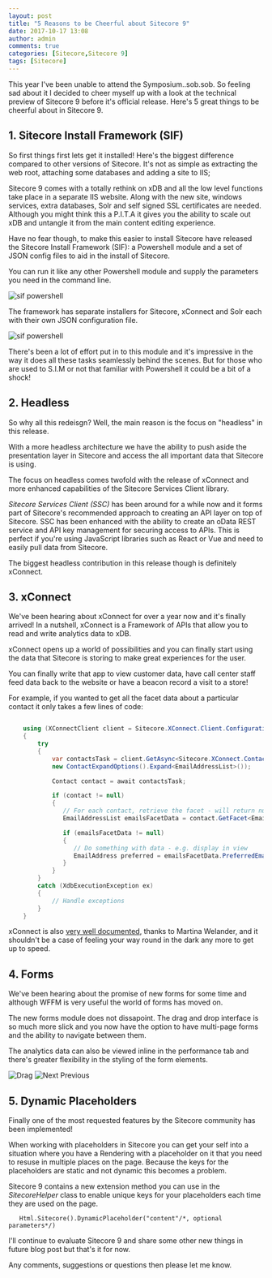 ```yaml
---
layout: post
title: "5 Reasons to be Cheerful about Sitecore 9"
date: 2017-10-17 13:08
author: admin
comments: true
categories: [Sitecore,Sitecore 9]
tags: [Sitecore]
---
```


<span class="dropcap">T</span>his year I've been unable to attend the Symposium..sob.sob. So feeling sad about it I decided to cheer myself up with a look at the technical preview of Sitecore 9 before it's official release.
Here's 5 great things to be cheerful about in Sitecore 9.   

<!-- more -->


<h2>1. Sitecore Install Framework (SIF)</h2>
So first things first lets get it installed! Here's the biggest difference compared to other versions of Sitecore. 
It's not as simple as extracting the web root, attaching some databases and adding a site to IIS;

Sitecore 9 comes with a totally rethink on xDB and all the low level functions take place in a separate IIS website. 
Along with the new site, windows services, extra databases, Solr and self signed SSL certificates are needed. 
Although you might think this a P.I.T.A it gives you the ability to scale out xDB and untangle it from the main content editing experience.


Have no fear though, to make this easier to install Sitecore have released the Sitecore Install Framework (SIF): a Powershell module and a set of JSON config files to aid in the install of Sitecore.

You can run it like any other Powershell module and supply the parameters you need in the command line.

<img src="/assets/img/sif.PNG" alt="sif powershell" />

The framework has separate installers for Sitecore, xConnect and Solr each with their own JSON configuration file.

<img src="/assets/img/jsonconfig.PNG" alt="sif powershell" />

There's been a lot of effort put in to this module and it's impressive in the way it does all these tasks seamlessly behind the scenes. 
But for those who are used to S.I.M or not that familiar with Powershell it could be a bit of a shock!


<h2>2. Headless</h2>
So why all this redeisgn? Well, the main reason is the focus on "headless" in this release.

With a more headless architecture we have the ability to push aside the presentation layer in Sitecore and access the all important data that Sitecore is using.

The focus on headless comes twofold with the release of xConnect and more enhanced capabilities of the Sitecore Services Client library.

<i>Sitecore Services Client (SSC)</i> has been around for a while now and it forms part of Sitecore's recommended approach to creating an API layer on top of Sitecore.
SSC has been enhanced with the ability to create an oData REST service and API key management for securing access to APIs. 
This is perfect if you're using JavaScript libraries such as React or Vue and need to easily pull data from Sitecore.

The biggest headless contribution in this release though is definitely xConnect. 

<h2>3. xConnect</h2>
We've been hearing about xConnect for over a year now and it's finally arrived! 
In a nutshell, xConnect is a Framework of APIs that allow you to read and write analytics data to xDB. 

xConnect opens up a world of possibilities and you can finally start using the data that Sitecore is storing to make great experiences for the user.

You can finally write that app to view customer data, have call center staff feed data back to the website or have a beacon record a visit to a store!

For example, if you wanted to get all the facet data about a particular contact it only takes a few lines of code:

``` csharp

    using (XConnectClient client = Sitecore.XConnect.Client.Configuration.SitecoreXConnectClientConfiguration.GetClient())
    {
        try 
        {
            var contactsTask = client.GetAsync<Sitecore.XConnect.Contact>(new ContactReference(new Guid("{A2814105-1F45-E611-52E6-34E6D7117DCB}")),
            new ContactExpandOptions().Expand<EmailAddressList>());

            Contact contact = await contactsTask;

            if (contact != null)
            {
               // For each contact, retrieve the facet - will return null if contact does not have this facet set
               EmailAddressList emailsFacetData = contact.GetFacet<EmailAddressList>();

               if (emailsFacetData != null)
               {
                  // Do something with data - e.g. display in view
                  EmailAddress preferred = emailsFacetData.PreferredEmail;
               }
            }
        }
        catch (XdbExecutionException ex)
        {
            // Handle exceptions
        }
    }
```


xConnect is also <a href="https://doc.sitecore.net/developers/xp/xconnect/" target="_new">very well documented</a>, thanks to Martina Welander, and it shouldn't be a case of feeling your way round in the dark any more to get up to speed.



<h2>4. Forms</h2>
We've been hearing about the promise of new forms for some time and although WFFM is very useful the world of forms has moved on.

The new forms module does not dissapoint. The drag and drop interface is so much more slick and you now have the option to have multi-page forms and the ability to navigate between them.

The analytics data can also be viewed inline in the performance tab and there's greater flexibility in the styling of the form elements.

<img src="/assets/img/drag.PNG" alt="Drag" />

<img src="/assets/img/MultistepNextPrevious.PNG" alt="Next Previous" />

<h2>5. Dynamic Placeholders</h2>
Finally one of the most requested features by the Sitecore community has been implemented!

When working with placeholders in Sitecore you can get your self into a situation where you have a Rendering with a placeholder on it that you need to resuse in multiple places on the page.
Because the keys for the placeholders are static and not dynamic this becomes a problem. 

Sitecore 9 contains a new extension method you can use in the <i>SitecoreHelper</i> class to enable unique keys for your placeholders each time they are used on the page.

```
   Html.Sitecore().DynamicPlaceholder("content"/*, optional parameters*/)

```

I'll continue to evaluate Sitecore 9 and share some other new things in future blog post but that's it for now.

Any comments, suggestions or questions then please let me know.


